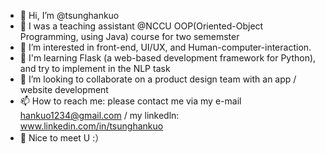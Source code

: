 - 👋 Hi, I’m @tsunghankuo
- 🌱 I was a teaching assistant @NCCU OOP(Oriented-Object Programming, using Java) course for two sememster
- 👀 I’m interested in front-end, UI/UX, and Human-computer-interaction.  
- 💪 I'm learning Flask (a web-based development framework for Python), and try to implement in the NLP task 
- 💞️ I’m looking to collaborate on a product design team with an app / website development
- 📫 How to reach me: please contact me via my e-mail hankuo1234@gmail.com / my linkedln: www.linkedin.com/in/tsunghankuo
- 🦕 Nice to meet U :）

<!---
tsunghankuo/tsunghankuo is a ✨ special ✨ repository because its `README.md` (this file) appears on your GitHub profile.
You can click the Preview link to take a look at your changes.
--->
